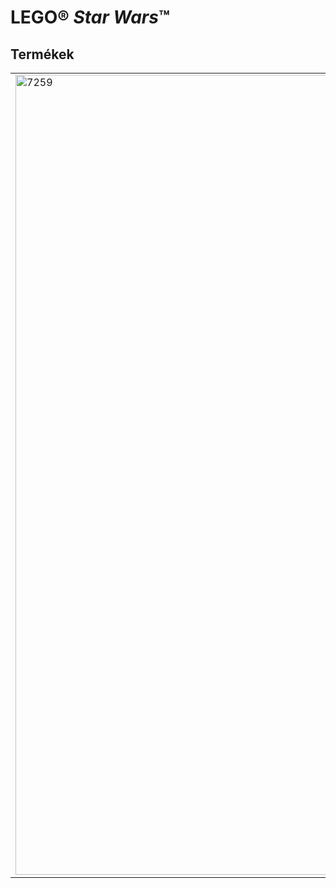 <h1>LEGO® <i>Star Wars</i>™</h1>
<h2>Termékek</h2>
<table>
<tr>
<td rowspan="2"><img alt="7259" src="https://www.lego.com/cdn/product-assets/product.img.pri/7259_prod.jpg" width="1280"></td>
<td><b>7259 ARC-170 Starfighter™</b></td>
</tr>
<tr>
<td>Ez a végső űrcsata a galaxis irányításáért! Vajon sikerrel teljesíti-e küldetését az elegáns ARC-170 csillagvadász a klónok legénységével? Az ARC-170 kinyitható szárnyakkal rendelkezik és „bombákat” dobhat le! Tartalmaz 3 klónpilótát és egy R2 egységet.</td>
</tr>
</table>